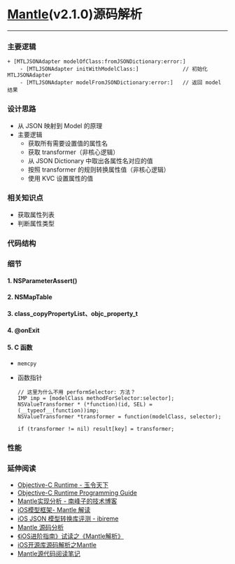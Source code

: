 # [Mantle](https://github.com/Mantle/Mantle)(v2.1.0)源码解析
-------

### 主要逻辑

```
+ [MTLJSONAdapter modelOfClass:fromJSONDictionary:error:]
	- [MTLJSONAdapter initWithModelClass:]              // 初始化 MTLJSONAdapter
	- [MTLJSONAdapter modelFromJSONDictionary:error:]   // 返回 model 结果
```

### 设计思路

- 从 JSON 映射到 Model 的原理
- 主要逻辑
  - 获取所有需要设置值的属性名
  - 获取 transformer（非核心逻辑）
  - 从 JSON Dictionary 中取出各属性名对应的值
  - 按照 transformer 的规则转换属性值（非核心逻辑）
  - 使用 KVC 设置属性的值

### 相关知识点

- 获取属性列表
- 判断属性类型



### 代码结构

### 细节
#### 1. NSParameterAssert()

#### 2. NSMapTable

#### 3. class_copyPropertyList、objc_property_t

#### 4. @onExit

#### 5. C 函数

- `memcpy`
- 函数指针

	```
	// 这里为什么不用 performSelector: 方法？
	IMP imp = [modelClass methodForSelector:selector];
	NSValueTransformer * (*function)(id, SEL) = (__typeof__(function))imp;
	NSValueTransformer *transformer = function(modelClass, selector);
	
	if (transformer != nil) result[key] = transformer;
	
	```
	


### 性能

### 延伸阅读
- [Objective-C Runtime - 玉令天下](http://yulingtianxia.com/blog/2014/11/05/objective-c-runtime/)
- [Objective-C Runtime Programming Guide](https://developer.apple.com/library/content/documentation/Cocoa/Conceptual/ObjCRuntimeGuide/Introduction/Introduction.html#//apple_ref/doc/uid/TP40008048)
- [Mantle实现分析 - 南峰子的技术博客](http://southpeak.github.io/2015/01/11/sourcecode-mantle/)
- [iOS模型框架- Mantle 解读](http://www.jianshu.com/p/d9e66beedb8f)
- [iOS JSON 模型转换库评测 - ibireme](https://blog.ibireme.com/2015/10/23/ios_model_framework_benchmark/)
- [Mantle 源码分析](https://zhuanlan.zhihu.com/p/27381020)
- [《iOS进阶指南》试读之《Mantle解析》](http://ios.jobbole.com/86119/)
- [iOS开源库源码解析之Mantle](http://blog.csdn.net/hello_hwc/article/details/51548128)
- [Mantle源代码阅读笔记](http://blog.csdn.net/colorapp/article/details/50277317)
